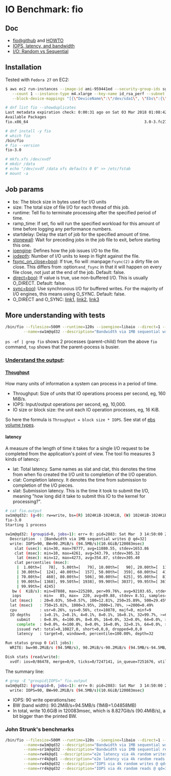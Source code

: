 # IO Benchmark: fio

## Doc

* [fio@github](https://github.com/axboe) and [HOWTO](https://github.com/axboe/fio/blob/master/HOWTO)
* [IOPS, latency, and bandwidth](https://www.violin-systems.com/blog/the-fundamental-characteristics-of-storage/)
* [I/O: Random vs Sequential](https://www.violin-systems.com/blog/understanding-io-random-vs-sequential/)

## Installation

Tested with `Fedora 27` on EC2:

```sh
$ aws ec2 run-instances --image-id ami-959441ed --security-group-ids sg-5c5ace38 \
   --count 1 --instance-type m4.xlarge --key-name id_rsa_perf --subnet subnet-4879292d \
   --block-device-mappings "[{\"DeviceName\":\"/dev/sda1\", \"Ebs\":{\"VolumeSize\": 60, \"VolumeType\": \"gp2\"}}, {\"DeviceName\":\"/dev/sdf\", \"Ebs\":{\"VolumeSize\": 1000, \"VolumeType\": \"gp2\"}}]"     --query 'Instances[*].InstanceId'     --tag-specifications="[{\"ResourceType\":\"instance\",\"Tags\":[{\"Key\":\"Name\",\"Value\":\"qe-hongkliu-fio-test\"}]}]"
```

```sh
# dnf list fio --showduplicates
Last metadata expiration check: 0:00:31 ago on Sat 03 Mar 2018 01:08:42 PM UTC.
Available Packages
fio.x86_64                                                   3.0-3.fc27                                                   fedora

# dnf install -y fio
# which fio
/bin/fio
# fio --version
fio-3.0
```

```sh
# mkfs.xfs /dev/xvdf
# mkdir /data
# echo "/dev/xvdf /data xfs defaults 0 0" >> /etc/fstab
# mount -a
```

## Job params

* bs: The block size in bytes used for I/O units
* size: The total size of file I/O for each thread of this job.
* runtime: Tell fio to terminate processing after the specified period of time.
* ramp_time: If set, fio will run the specified workload for this amount of time before logging any performance numbers.
* startdelay: Delay the start of job for the specified amount of time.
* [stonewall](https://github.com/axboe/fio/blob/master/HOWTO#L2467): Wait for preceding jobs in the job file to exit, before starting this one.
* [ioengine](https://github.com/axboe/fio/blob/master/HOWTO#L1696): Defines how the job issues I/O to the file.
* [iodepth](https://github.com/axboe/fio/blob/master/HOWTO#L2074): Number of I/O units to keep in flight against the file.
* [fsync_on_close=bool](https://github.com/axboe/fio/blob/master/HOWTO#L1226): If true, fio will :manpage:`fsync(2)` a dirty file on close.  This differs from :option:`end_fsync` in that it will happen on every file close, not
	just at the end of the job.  Default: false.
* [direct=bool](https://github.com/axboe/fio/blob/master/HOWTO#L968): If value is true, use non-buffered I/O. This is usually O_DIRECT. Default: false.
* [sync=bool](https://github.com/axboe/fio/blob/master/HOWTO#L1559): Use synchronous I/O for buffered writes. For the majority of I/O engines, this means using O_SYNC. Default: false.
* O_DIRECT and O_SYNC: [link1](https://lwn.net/Articles/457667/), [link2](https://stackoverflow.com/questions/5055859/how-are-the-o-sync-and-o-direct-flags-in-open2-different-alike), [link3](http://www.thesubodh.com/2013/07/what-are-exactly-odirect-osync-flags.html)


## More understanding with tests

```sh
/bin/fio --filesize=500M --runtime=120s --ioengine=libaio --direct=1 --time_based --stonewall --filename=/data/testfile --output=fio.output  \
        --name=sw1m@qd32 --description="Bandwidth via 1MB sequential writes @ qd=32" --iodepth=32 --bs=1m --rw=write
```

`ps -ef | grep fio` shows 2 processes (parent-child) from the above `fio` command, `top` shows that
the parent-pocess is busier.

### [Understand the output](https://tobert.github.io/post/2014-04-17-fio-output-explained.html):

#### [Thoughput]((http://searchstorage.techtarget.com/definition/IOPS-input-output-operations-per-second))
How many units of information a system can process in a period of time.

* Throughput: Size of units that IO operations process per second, eg, 160 MiB/s.
* IOPS: Input/output operations per second, eg, 10,000.
* IO size or block size: the unit each IO operation processes, eg, 16 KiB.

So here the formula is <code>Throughput = block size * IOPS</code>. See stat of [ebs volume types](http://docs.aws.amazon.com/AWSEC2/latest/UserGuide/EBSVolumeTypes.html).

#### latency
A measure of the length of time it takes for a single I/O request to be completed from the application's point of view. The tool fio measures 3 kinds of latency:

* lat: Total latency. Same names as slat and clat, this denotes the time from when fio created the I/O unit to completion of the I/O operation.
* clat: Completion latency. It denotes the time from submission to completion of the I/O pieces.
* slat: Submission latency. This is the time it took to submit the I/O, meaning "how long did it take to submit this IO to the kernel for processing?".

```sh
# cat fio.output
sw1m@qd32: (g=0): rw=write, bs=(R) 1024KiB-1024KiB, (W) 1024KiB-1024KiB, (T) 1024KiB-1024KiB, ioengine=libaio, iodepth=32
fio-3.0
Starting 1 process

sw1m@qd32: (groupid=0, jobs=1): err= 0: pid=2883: Sat Mar  3 14:50:00 2018
  Description  : [Bandwidth via 1MB sequential writes @ qd=32]
  write: IOPS=90, BW=90.2MiB/s (94.5MB/s)(10.6GiB/120083msec)
    slat (usec): min=30, max=78777, avg=11080.55, stdev=1653.86
    clat (msec): min=10, max=4261, avg=343.79, stdev=305.32
     lat (msec): min=12, max=4273, avg=354.87, stdev=305.40
    clat percentiles (msec):
     |  1.00th=[   78],  5.00th=[   79], 10.00th=[   90], 20.00th=[  112],
     | 30.00th=[  124], 40.00th=[  157], 50.00th=[  359], 60.00th=[  414],
     | 70.00th=[  460], 80.00th=[  506], 90.00th=[  625], 95.00th=[  810],
     | 99.00th=[ 1368], 99.50th=[ 1938], 99.90th=[ 3037], 99.95th=[ 3675],
     | 99.99th=[ 4245]
   bw (  KiB/s): min=87888, max=225280, per=99.76%, avg=92103.65, stdev=8701.22, samples=240
   iops        : min=   85, max=  220, avg=89.88, stdev= 8.51, samples=240
  lat (msec)   : 20=0.03%, 50=0.57%, 100=12.81%, 250=35.89%, 500=29.45%
  lat (msec)   : 750=15.02%, 1000=3.95%, 2000=1.78%, >=2000=0.49%
  cpu          : usr=0.26%, sys=0.56%, ctx=10878, majf=0, minf=9
  IO depths    : 1=0.1%, 2=0.1%, 4=0.1%, 8=0.1%, 16=0.1%, 32=99.7%, >=64=0.0%
     submit    : 0=0.0%, 4=100.0%, 8=0.0%, 16=0.0%, 32=0.0%, 64=0.0%, >=64=0.0%
     complete  : 0=0.0%, 4=100.0%, 8=0.0%, 16=0.0%, 32=0.1%, 64=0.0%, >=64=0.0%
     issued rwt: total=0,10827,0, short=0,0,0, dropped=0,0,0
     latency   : target=0, window=0, percentile=100.00%, depth=32

Run status group 0 (all jobs):
  WRITE: bw=90.2MiB/s (94.5MB/s), 90.2MiB/s-90.2MiB/s (94.5MB/s-94.5MB/s), io=10.6GiB (11.4GB), run=120083-120083msec

Disk stats (read/write):
  xvdf: ios=0/86478, merge=0/0, ticks=0/7247141, in_queue=7251676, util=99.97%

```

The summary line:

```sh
# grep -E "groupid|IOPS=" fio.output
sw1m@qd32: (groupid=0, jobs=1): err= 0: pid=2883: Sat Mar  3 14:50:00 2018
  write: IOPS=90, BW=90.2MiB/s (94.5MB/s)(10.6GiB/120083msec)
```

* IOPS: 90 write operations/sec
* BW (band width): 90.2MiB/s=94.5MB/s (1MiB=1.04858MB)
* In total, write 10.6GiB in 120083msec, which is 8.827Gib/s (90.4MiB/s), a bit bigger than the printed BW.

### John Strunk's benchmarks

```sh
/bin/fio --filesize=500M --runtime=120s --ioengine=libaio --direct=1 --time_based --stonewall --filename=/data/testfile --output=fio.john.output  \
        --name=sw1m@qd32 --description="Bandwidth via 1MB sequential writes @ qd=32" --iodepth=32 --bs=1m --rw=write \
        --name=sr1m@qd32 --description="Bandwidth via 1MB sequential reads @ qd=32" --iodepth=32 --bs=1m --rw=read \
        --name=rw4k@qd1 --description="e2e latency via 4k random writes @ qd=1" --iodepth=1 --bs=4k --rw=randwrite \
        --name=rr4k@qd1 --description="e2e latency via 4k random reads @ qd=1" --iodepth=1 --bs=4k --rw=randread \
        --name=rw4k@qd32 --description="IOPS via 4k random writes @ qd=32" --iodepth=32 --bs=4k --rw=randwrite \
        --name=rr4k@qd32 --description="IOPS via 4k random reads @ qd=32" --iodepth=32 --bs=4k --rw=randread
```